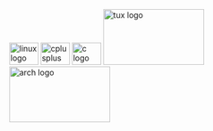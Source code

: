 <div align="left">
  <img src="https://cdn.jsdelivr.net/gh/devicons/devicon/icons/linux/linux-original.svg" height="40" width="52" alt="linux logo" />
  <img src="https://cdn.jsdelivr.net/gh/devicons/devicon/icons/cplusplus/cplusplus-original.svg" height="40" width="52" alt="cplusplus logo"  />
  <img src="https://cdn.jsdelivr.net/gh/devicons/devicon/icons/c/c-original.svg" height="40" width="52" alt="c logo"  />
  <img src="https://github.com/user-attachments/assets/455895a1-3335-46b3-aa68-f1b285305d3a" height="100" width="180" alt="tux logo" />
  <img src="https://github.com/user-attachments/assets/5259cef0-0af5-461d-bd32-15a0ea048da5" height="100" width="180" alt="arch logo" />
</div>

